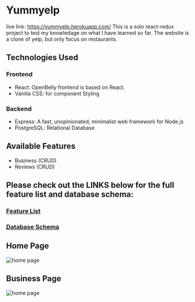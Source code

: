 # Yummyelp
live link: https://yummyelp.herokuapp.com/
This is a solo react-redux project to test my knowledage on what I have learned so far.
The website is a clone of yelp, but only focus on restaurants.

## Technologies Used
### Frontend
- React: OpenBelly frontend is based on React.
- Vanilla CSS: for component Styling  
### Backend
- Express: A fast, unopinionated, minimalist web framework for Node.js
- PostgreSQL: Relational Database

## Available Features
- Business (CRUD)
- Reviews (CRUD)

## Please check out the LINKS below for the full feature list and database schema:
### [Feature List](https://github.com/tan004/yummyelp/wiki/Feature-List)

### [Database Schema ](https://github.com/tan004/yummyelp/wiki/Database-Schema)

## Home Page
![home page](https://i.imgur.com/uBD2pe8.png)

## Business Page
![home page](https://i.imgur.com/1euKIMg.png)
